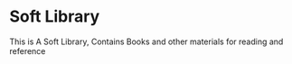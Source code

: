 # Soft Library
 This is A Soft Library, Contains Books and other materials for reading and reference
